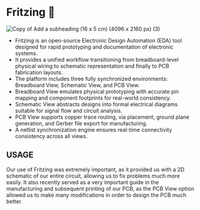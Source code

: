 # Fritzing 🦾
![Copy of Add a subheading (16 x 5 cm) (4096 x 2160 px) (3)](https://github.com/user-attachments/assets/872ecdc4-b0bd-4ee9-8abb-978aba7dfec1)

- Fritzing is an open-source Electronic Design Automation (EDA) tool designed for rapid prototyping and documentation of electronic systems.
- It provides a unified workflow transitioning from breadboard-level physical wiring to schematic representation and finally to PCB fabrication layouts.
- The platform includes three fully synchronized environments: Breadboard View, Schematic View, and PCB View.
- Breadboard View emulates physical prototyping with accurate pin mapping and component footprints for real-world consistency.
- Schematic View abstracts designs into formal electrical diagrams suitable for signal flow and circuit analysis.
- PCB View supports copper trace routing, via placement, ground plane generation, and Gerber file export for manufacturing.
- A netlist synchronization engine ensures real-time connectivity consistency across all views.

## USAGE
Our use of Fritzing was extremely important, as it provided us with a 2D schematic of our entire circuit, allowing us to fix problems much more easily. It also recently served as a very important guide in the manufacturing and subsequent printing of our PCB, as the PCB View option allowed us to make many modifications in order to design the PCB much better.

